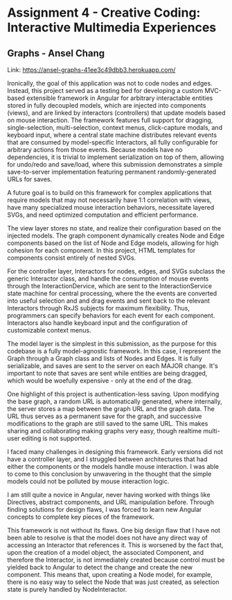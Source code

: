 Assignment 4 - Creative Coding: Interactive Multimedia Experiences
===

## Graphs - Ansel Chang

Link: https://ansel-graphs-41ee3c49dbb3.herokuapp.com/

Ironically, the goal of this application was not to code nodes and edges. Instead, this project served as a testing bed for developing a custom MVC-based extensible framework in Angular for arbitrary interactable entities stored in fully decoupled models, which are injected into components (views), and are linked by interactors (controllers) that update models based on mouse interaction. The framework features full support for dragging, single-selection, multi-selection, context menus, click-capture modals, and keyboard input, where a central state machine distributes relevant events that are consumed by model-specific Interactors, all fully configurable for arbitrary actions from those events. Because models have no dependencies, it is trivial to implement serialization on top of them, allowing for undo/redo and save/load, where this submission demonstrates a simple save-to-server implementation featuring permanent randomly-generated URLs for saves.

A future goal is to build on this framework for complex applications that require models that may not necessarily have 1:1 correlation with views, have many specialized mouse interaction behaviors, necessitate layered SVGs, and need optimized computation and efficient performance.

The view layer stores no state, and realize their configuration based on the injected models. The graph component dynamically creates Node and Edge components based on the list of Node and Edge models, allowing for high cohesion for each component. In this project, HTML templates for components consist entirely of nested SVGs.

For the controller layer, Interactors for nodes, edges, and SVGs subclass the generic Interactor class, and handle the consumption of mouse events through the InteractionDervice, which are sent to the InteractionService state machine for central processing, where the the events are converted into useful selection and and drag events and sent back to the relevant Interactors through RxJS subjects for maximum flexibility. Thus, programmers can specify behaviors for each event for each component. Interactors also handle keyboard input and the configuration of customizable context menus.

The model layer is the simplest in this submission, as the purpose for this codebase is a fully model-agnostic framework. In this case, I represent the Graph through a Graph class and lists of Nodes and Edges. It is fully serializable, and saves are sent to the server on each MAJOR change. It's important to note that saves are sent while entities are being dragged, which would be woefully expensive - only at the end of the drag.

One highlight of this project is authentication-less saving. Upon modifying the base graph, a random URL is automatically generated, where internally, the server stores a map between the graph URL and the graph data. The URL thus serves as a permanent save for the graph, and successive modifications to the graph are still saved to the same URL. This makes sharing and collaborating making graphs very easy, though realtime multi-user editing is not supported.

I faced many challenges in designing this framework. Early versions did not have a controller layer, and I struggled between architectures that had either the components or the models handle mouse interaction. I was able to come to this conclusion by unwavering in the thought that the simple models could not be polluted by mouse interaction logic.

I am still quite a novice in Angular, never having worked with things like Directives, abstract components, and URL manipulation before. Through finding solutions for design flaws, I was forced to learn new Angular concepts to complete key pieces of the framework.

This framework is not without its flaws. One big design flaw that I have not been able to resolve is that the model does not have any direct way of accessing an Interactor that references it. This is worsened by the fact that, upon the creation of a model object, the associated Component, and therefore the Interactor, is not immediately created because control must be yielded back to Angular to detect the change and create the new component. This means that, upon creating a Node model, for example, there is no easy way to select the Node that was just created, as selection state is purely handled by NodeInteractor.